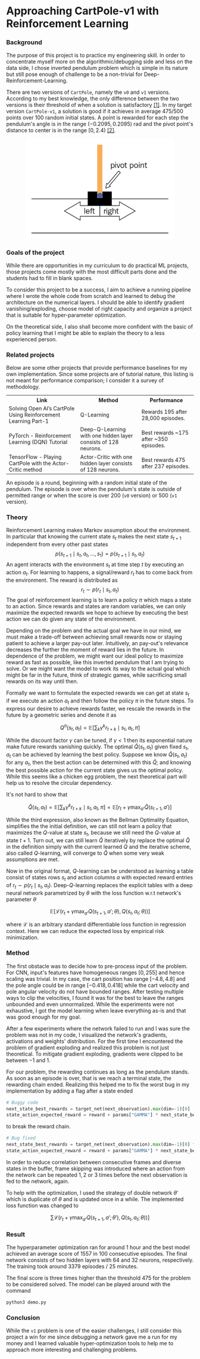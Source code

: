 # Approaching CartPole-v1 with Reinforcement Learning

### Background

The purpose of this project is to practice my engineering skill. In order to concentrate myself more on the algorithmic/debugging side and less on the data side, I chose inverted pendulum problem which is simple in its nature but still pose enough of challenge to be a non-trivial for Deep-Reinforcement-Learning.

There are two versions of `CartPole`, namely the `v0` and `v1` versions. According to my best knowledge, the only difference between the two versions is their threshold of when a solution is satisfactory [[1]](https://stackoverflow.com/a/56926451). In my target version `CartPole-v1`, a solution is good if it achieves in average $475/500$ points over $100$ random initial states. A point is rewarded for each step the pendulum's angle is in the range $(-0.2095, 0.2095)$ rad and the pivot point's distance to center is in the range $[0, 2.4)$ [[2]](https://www.gymlibrary.dev/environments/classic_control/cart_pole/).  

<p align="center">
<img src="static/cartpole.png" width=400/>
</p>

### Goals of the project

While there are opportunities in my curriculum to do practical ML projects, those projects come mostly with the most difficult parts done and the students had to fill in blank spaces. 

To consider this project to be a success, I aim to achieve a running pipeline where I wrote the whole code from scratch and learned to debug the architecture on the numerical layers. I should be able to identify gradient vanishing/exploding, choose model of right capacity and organize a project that is suitable for hyper-parameter optimization.

On the theoretical side, I also shall become more confident with the basic of policy learning that I might be able to explain the theory to a less experienced person.

### Related projects

Below are some other projects that provide performance baselines for my own implementation. Since some projects are of tutorial nature, this listing is not meant for performance comparison; I consider it a survey of methodology.

<table>
  <tr>
    <th>Link</th>
    <th>Method</th>
    <th>Performance</th>
  </tr>
  <tr>
    <td><a src="https://medium.com/analytics-vidhya/q-learning-is-the-most-basic-form-of-reinforcement-learning-which-doesnt-take-advantage-of-any-8944e02570c5">Solving Open AI’s CartPole Using Reinforcement Learning Part-1
</a></td>
    <td>Q-Learning</td>
    <td>Rewards 195 after 28,000 episodes.</td>
  </tr>
  <tr>
    <td><a src="https://pytorch.org/tutorials/intermediate/reinforcement_q_learning.html">PyTorch - Reinforcement Learning (DQN) Tutorial</a></td>
    <td>Deep-Q-Learning with one hidden layer consists of 128 neurons.</td>
    <td>Best rewards ~175 after ~350 episodes.</td>
  </tr>
  <tr>
    <td><a src="https://www.tensorflow.org/tutorials/reinforcement_learning/actor_critic">TensorFlow - Playing CartPole with the Actor-Critic method</a></td>
    <td>Actor-Critic with one hidden layer consists of 128 neurons.</td>
    <td>Best rewards 475 after 237 episodes.</td>
  </tr>
</table>

An episode is a round, beginning with a random initial state of the pendulum. The episode is over when the pendulum's state is outside of permitted range or when the score is over $200$ (`v0` version) or $500$ (`v1` version).

### Theory

Reinforcement Learning makes Markov assumption about the environment. In particular that knowing the current state $s_t$ makes the next state $s_{t+1}$ independent from every other past states
$$p(s_{t+1} \mid s_t,a_t,\dots,s_1) = p(s_{t+1} \mid s_t,a_t)$$
An agent interacts with the environment $s_t$ at time step $t$ by executing an action $a_t$. For learning to happens, a signal/reward $r_t$ has to come back from the environment. The reward is distributed as 
$$r_t \sim p(r_t \mid s_t, a_t)$$
The goal of reinforcement learning is to learn a policy $\pi$ which maps a state to an action. Since rewards and states are random variables, we can only maximize the expected rewards we hope to achieve by executing the best action we can do given any state of the environment.

Depending on the problem and the actual goal we have in our mind, we must make a trade-off between achieving small rewards now or staying patient to achieve a larger pay-out later. Intuitively, an pay-out's relevance decreases the further the moment of reward lies in the future. In dependence of the problem, we might want our ideal policy to maximize reward as fast as possible, like this inverted pendulum that I am trying to solve. Or we might want the model to work its way to the actual goal which might be far in the future, think of strategic games, while sacrificing small rewards on its way until then.


Formally we want to formulate the expected rewards we can get at state $s_t$ if we execute an action $a_t$ and then follow the policy $\pi$ in the future steps. To express our desire to achieve rewards faster, we rescale the rewards in the future by a geometric series and denote it as

$$Q^\pi(s_t, a_t) = \mathbb{E}[\sum_k \gamma^k r_{t + k} \mid s_t, a_t, \pi]$$

While the discount factor $\gamma$ can be tuned, if $\gamma < 1$ then its exponential nature make future rewards vanishing quickly. The optimal $\hat{Q}(s_t, a_t)$ given fixed $s_t, a_t$ can be achieved by learning the best policy. Suppose we know $\hat{Q}(s_t, a_t)$ for any $a_t$, then the best action can be determined with this $\hat{Q}$; and knowing the best possible action for the current state gives us the optimal policy. While this seems like a chicken egg problem, the next theoretical part will help us to resolve the circular dependency.


It's not hard to show that 

$$\hat{Q}(s_t, a_t) = \mathbb{E}[\sum_k \gamma^k r_{t + k} \mid s_t, a_t, \pi] = \mathbb{E}[r_t + \gamma \max_{a'} \hat{Q}(s_{t+1}, a')]$$

While the third expression, also known as the Bellman Optimality Equation, simplifies the the initial definition, we can still not learn a policy that maximizes the $Q$-value at state $s_t$, because we still need the $Q$-value at state $t+1$. Turn out, we can still learn $\hat{Q}$ iteratively by replace the optimal $\hat{Q}$ in the definition simply with the current learned $Q$ and the iterative scheme, also called $Q$-learning, will converge to $\hat{Q}$ when some very weak assumptions are met.

Now in the original format, $Q$-learning can be understood as learning a table consist of states rows $s_t$ and action columns $a$ with expected reward entries of $r_t \sim p(r_t \mid s_t, a_t)$. Deep-$Q$-learning replaces the explicit tables with a deep neural network parametrized by $\theta$ with the loss function w.r.t network's parameter $\theta$

$$\mathbb{E}[\mathcal{L}(r_t + \gamma \max_{a'} Q(s_{t+1}, a'; \theta), Q(s_t, a_t; \theta))]$$

where $\mathcal{L}$ is an arbitrary standard differentiable loss function in regression context. Here we can reduce the expected loss by empirical risk minimization.

### Method

The first obstacle was to decide how to pre-process input of the problem. For CNN, input's features have homogeneous ranges $[0, 255]$ and hence scaling was trivial. In my case, the cart position has range $[-4.8, 4.8]$ and the pole angle could be in range $[-0.418, 0.418]$ while the cart velocity and pole angular velocity do not have bounded ranges. After testing multiple ways to clip the velocities, I found it was for the best to leave the ranges unbounded and even unnormalized. While the experiments were not exhaustive, I got the model learning when leave everything as-is and that was good enough for my goal. 

After a few experiments where the network failed to run and I was sure the problem was not in my code, I visualized the network's gradients, activations and weights' distribution. For the first time I encountered the problem of gradient exploding and realized this problem is not just theoretical. To mitigate gradient exploding, gradients were clipped to be between $-1$ and $1$.

For our problem, the rewarding continues as long as the pendulum stands. As soon as an episode is over, that is we reach a terminal state, the rewarding chain ended. Realizing this helped me to fix the worst bug in my implementation by adding a flag after a state ended

```python
# Buggy code
next_state_best_rewards = target_net(next_observation).max(dim=-1)[0]
state_action_expected_reward = reward + params["GAMMA"] * next_state_best_rewards
```

to break the reward chain.

```python
# Bug fixed
next_state_best_rewards = target_net(next_observation).max(dim=-1)[0] * (1 - terminated) # The reward series ends when we reach a terminal state 
state_action_expected_reward = reward + params["GAMMA"] * next_state_best_rewards
```

In order to reduce correlation between consecutive frames and diverse states in the buffer, frame skipping was introduced where an action from the network can be repeated $1, 2$ or $3$ times before the next observation is fed to the network, again.

To help with the optimization, I used the strategy of double network $\theta'$ which is duplicate of $\theta$ and is updated once in a while. The implemented loss function was changed to

$$\sum \mathcal{L}(r_t + \gamma \max_{a'} Q(s_{t+1}, a'; \theta'), Q(s_t, a_t; \theta))]$$


### Result

The hyperparameter optimization ran for around $1$ hour and the best model achieved an average score of $1557$ in $100$ consecutive episodes. The final network consists of 
two hidden layers with $64$ and $32$ neurons, respectively. The training took around $3379$ episodes / $25$ minutes.


The final score is three times higher than the threshold $475$ for the problem to be considered solved. The model can be played around with the command 

```bash
python3 demo.py
```

### Conclusion

While the `v1` problem is one of the easier challenges, I still consider this project a win for me since debugging a network gave me a run for my money and I learned valuable hyper-optimization tools to help me to approach more interesting and challenging problems.

